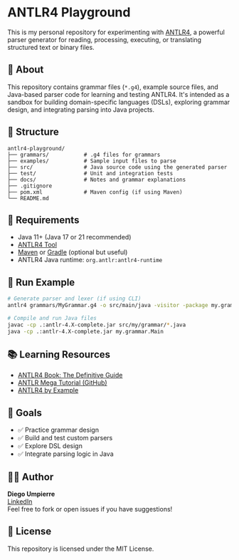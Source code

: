 # ANTLR4 Playground

This is my personal repository for experimenting with [ANTLR4](https://www.antlr.org/), a powerful parser generator for reading, processing, executing, or translating structured text or binary files.

## 🚀 About

This repository contains grammar files (`*.g4`), example source files, and Java-based parser code for learning and testing ANTLR4. It's intended as a sandbox for building domain-specific languages (DSLs), exploring grammar design, and integrating parsing into Java projects.

## 📁 Structure

```
antlr4-playground/
├── grammars/           # .g4 files for grammars
├── examples/           # Sample input files to parse
├── src/                # Java source code using the generated parser
├── test/               # Unit and integration tests
├── docs/               # Notes and grammar explanations
├── .gitignore
├── pom.xml             # Maven config (if using Maven)
└── README.md
```

## 🔧 Requirements

- Java 11+ (Java 17 or 21 recommended)
- [ANTLR4 Tool](https://www.antlr.org/)
- [Maven](https://maven.apache.org/) or [Gradle](https://gradle.org/) (optional but useful)
- ANTLR4 Java runtime: `org.antlr:antlr4-runtime`

## 🧪 Run Example

```bash
# Generate parser and lexer (if using CLI)
antlr4 grammars/MyGrammar.g4 -o src/main/java -visitor -package my.grammar

# Compile and run Java files
javac -cp .:antlr-4.X-complete.jar src/my/grammar/*.java
java -cp .:antlr-4.X-complete.jar my.grammar.Main
```

## 📚 Learning Resources

- [ANTLR4 Book: The Definitive Guide](https://pragprog.com/titles/tpantlr2/the-definitive-antlr-4-reference/)
- [ANTLR Mega Tutorial (GitHub)](https://github.com/antlr/grammars-v4)
- [ANTLR4 by Example](https://tomassetti.me/antlr-mega-tutorial/)

## 🧠 Goals

- ✅ Practice grammar design
- ✅ Build and test custom parsers
- ✅ Explore DSL design
- ✅ Integrate parsing logic in Java

## 👨‍💻 Author

**Diego Umpierre**  
[LinkedIn](https://www.linkedin.com/in/diego-umpierre/)  
Feel free to fork or open issues if you have suggestions!

## 📝 License

This repository is licensed under the MIT License.

